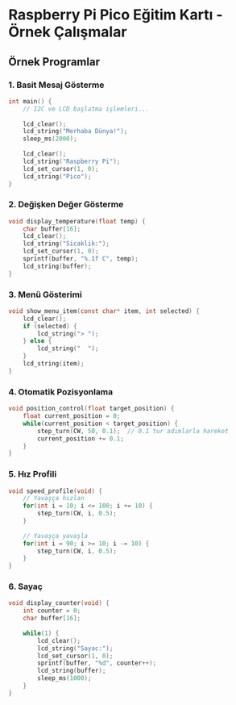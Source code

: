 
# Raspberry Pi Pico Eğitim Kartı - Örnek Çalışmalar

## Örnek Programlar

### 1. Basit Mesaj Gösterme

```c
int main() {
    // I2C ve LCD başlatma işlemleri...
    
    lcd_clear();
    lcd_string("Merhaba Dünya!");
    sleep_ms(2000);
    
    lcd_clear();
    lcd_string("Raspberry Pi");
    lcd_set_cursor(1, 0);
    lcd_string("Pico");
}
```

### 2. Değişken Değer Gösterme

```c
void display_temperature(float temp) {
    char buffer[16];
    lcd_clear();
    lcd_string("Sicaklik:");
    lcd_set_cursor(1, 0);
    sprintf(buffer, "%.1f C", temp);
    lcd_string(buffer);
}
```

### 3. Menü Gösterimi

```c
void show_menu_item(const char* item, int selected) {
    lcd_clear();
    if (selected) {
        lcd_string("> ");
    } else {
        lcd_string("  ");
    }
    lcd_string(item);
}
```

### 4. Otomatik Pozisyonlama

```c
void position_control(float target_position) {
    float current_position = 0;
    while(current_position < target_position) {
        step_turn(CW, 50, 0.1);  // 0.1 tur adımlarla hareket
        current_position += 0.1;
    }
}
```

### 5. Hız Profili

```c
void speed_profile(void) {
    // Yavaşça hızlan
    for(int i = 10; i <= 100; i += 10) {
        step_turn(CW, i, 0.5);
    }
    
    // Yavaşça yavaşla
    for(int i = 90; i >= 10; i -= 10) {
        step_turn(CW, i, 0.5);
    }
}
```

### 6. Sayaç

```c
void display_counter(void) {
    int counter = 0;
    char buffer[16];
    
    while(1) {
        lcd_clear();
        lcd_string("Sayac:");
        lcd_set_cursor(1, 0);
        sprintf(buffer, "%d", counter++);
        lcd_string(buffer);
        sleep_ms(1000);
    }
}
```

